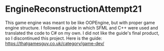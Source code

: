 # EngineReconstructionAttempt21

This game engine was meant to be like OOPEngine, but with proper game engine structure. I followed a guide in which SFML and C++ were used and translated the code to C# on my own. I did not like the guide's final product, so I discontinued this project. Here is the guide: https://thatgamesguy.co.uk/category/game-dev/
